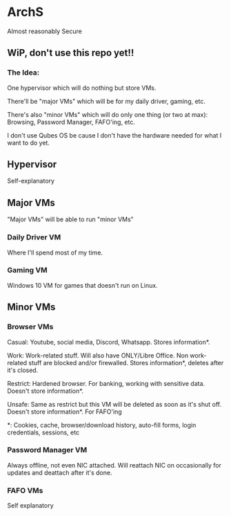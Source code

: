 # ArchS
Almost reasonably Secure

## WiP, don't use this repo yet!!

### The Idea:
One hypervisor which will do nothing but store VMs.

There'll be "major VMs" which will be for my daily driver, gaming, etc.

There's also "minor VMs" which will do only one thing (or two at max): Browsing, Password Manager, FAFO'ing, etc.

I don't use Qubes OS be cause I don't have the hardware needed for what I want to do yet.
## Hypervisor
Self-explanatory
## Major VMs
"Major VMs" will be able to run "minor VMs"
### Daily Driver VM
Where I'll spend most of my time.
### Gaming VM
Windows 10 VM for games that doesn't run on Linux.
## Minor VMs
### Browser VMs
Casual: Youtube, social media, Discord, Whatsapp. Stores information*.

Work: Work-related stuff. Will also have ONLY/Libre Office. Non work-related stuff are blocked and/or firewalled. Stores information*, deletes after it's closed.

Restrict: Hardened browser. For banking, working with sensitive data. Doesn't store information*.

Unsafe: Same as restrict but this VM will be deleted as soon as it's shut off. Doesn't store information*. For FAFO'ing

*: Cookies, cache, browser/download history, auto-fill forms, login credentials, sessions, etc
### Password Manager VM
Always offline, not even NIC attached. Will reattach NIC on occasionally for updates and deattach after it's done.
### FAFO VMs
Self explanatory
